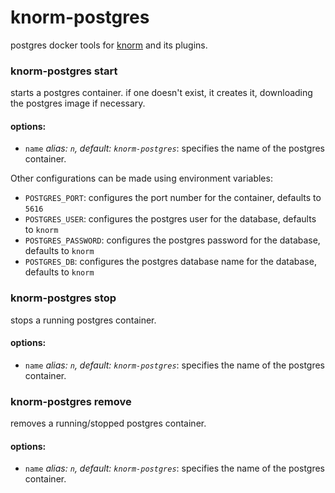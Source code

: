 # knorm-postgres

postgres docker tools for [knorm](https://www.npmjs.com/package/knorm) and its
plugins.

### knorm-postgres start

starts a postgres container. if one doesn't exist, it creates it, downloading
the postgres image if necessary.

#### options:
- `name` *alias: `n`, default: `knorm-postgres`*: specifies the name of the
  postgres container.

Other configurations can be made using environment variables:

- `POSTGRES_PORT`: configures the port number for the container, defaults to
  `5616`
- `POSTGRES_USER`: configures the postgres user for the database, defaults to
  `knorm`
- `POSTGRES_PASSWORD`: configures the postgres password for the database,
  defaults to `knorm`
- `POSTGRES_DB`: configures the postgres database name for the database,
  defaults to `knorm`

### knorm-postgres stop

stops a running postgres container.

#### options:
- `name` *alias: `n`, default: `knorm-postgres`*: specifies the name of the
  postgres container.

### knorm-postgres remove

removes a running/stopped postgres container.

#### options:
- `name` *alias: `n`, default: `knorm-postgres`*: specifies the name of the
  postgres container.
